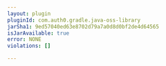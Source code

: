 ```yaml
---
layout: plugin
pluginId: com.auth0.gradle.java-oss-library
jarSha1: 9ed57040ed63e8702d79a7a0d8d0bf2de4d64565
isJarAvailable: true
error: NONE
violations: []

---
```

